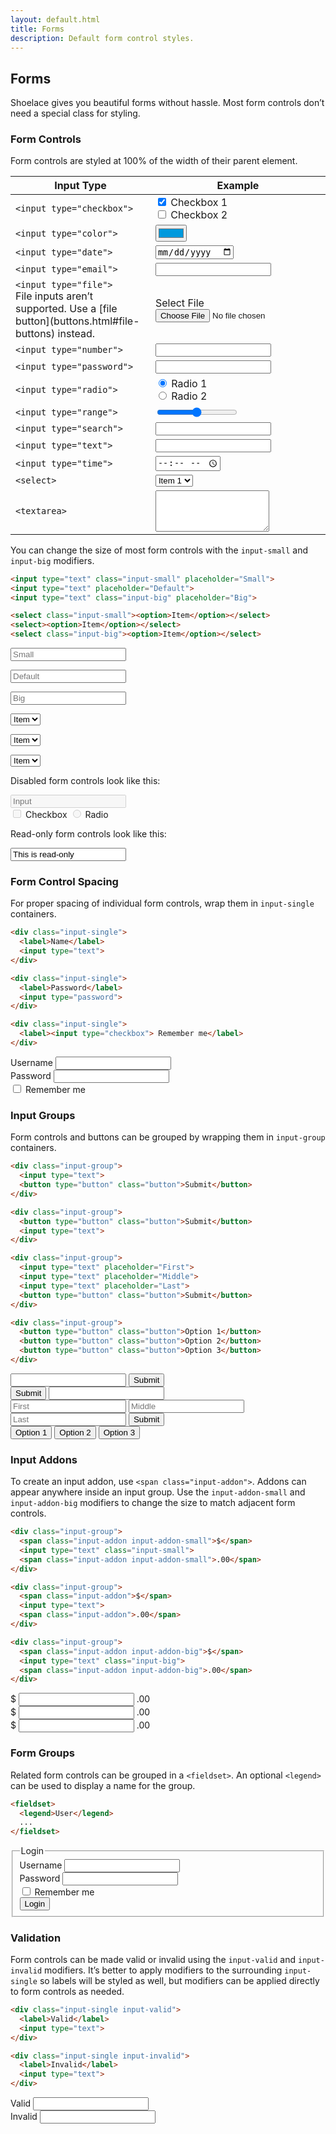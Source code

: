 ```yaml
---
layout: default.html
title: Forms
description: Default form control styles.
---
```


## Forms

Shoelace gives you beautiful forms without hassle. Most form controls don’t need a special class for styling.

### Form Controls

Form controls are styled at 100% of the width of their parent element.

<table class="table table-bordered">
  <thead>
    <tr>
      <th>Input Type</th>
      <th>Example</th>
    </tr>
  </thead>
  <tbody>
    <tr>
      <td><code>&lt;input type=&quot;checkbox&quot;&gt;</code></td>
      <td>
        <label><input type="checkbox" checked> Checkbox 1</label><br>
        <label><input type="checkbox"> Checkbox 2</label>
      </td>
    </tr>
    <tr>
      <td><code>&lt;input type=&quot;color&quot;&gt;</code></td>
      <td><input type="color" value="#0099dd"></td>
    </tr>
    <tr>
      <td><code>&lt;input type=&quot;date&quot;&gt;</code></td>
      <td><input type="date"></td>
    </tr>
    <tr>
      <td><code>&lt;input type=&quot;email&quot;&gt;</code></td>
      <td><input type="email"></td>
    </tr>
    <tr>
      <td>
        <code>&lt;input type=&quot;file&quot;&gt;</code>
        <br>
        <span class="text-small text-muted">
          File inputs aren’t supported. Use a [file button](buttons.html#file-buttons) instead.
        </span>
      </td>
      <td>
        <label class="button button-block">Select File <input type="file"></label>
      </td>
    </tr>
    <tr>
      <td><code>&lt;input type=&quot;number&quot;&gt;</code></td>
      <td><input type="number"></td>
    </tr>
    <tr>
      <td><code>&lt;input type=&quot;password&quot;&gt;</code></td>
      <td><input type="password"></td>
    </tr>
    <tr>
      <td><code>&lt;input type=&quot;radio&quot;&gt;</code></td>
      <td>
        <label><input type="Radio" name="radio" checked> Radio 1</label><br>
        <label><input type="Radio" name="radio"> Radio 2</label>
      </td>
    </tr>
    <tr>
      <td><code>&lt;input type=&quot;range&quot;&gt;</code></td>
      <td><input type="range"></td>
    </tr>
    <tr>
      <td><code>&lt;input type=&quot;search&quot;&gt;</code></td>
      <td><input type="search"></td>
    </tr>
    <tr>
      <td><code>&lt;input type=&quot;text&quot;&gt;</code></td>
      <td><input type="text"></td>
    </tr>
    <tr>
      <td><code>&lt;input type=&quot;time&quot;&gt;</code></td>
      <td><input type="time"></td>
    </tr>
    <tr>
      <td><code>&lt;select&gt;</code></td>
      <td>
        <select>
          <option>Item 1</option>
          <option>Item 2</option>
          <option>Item 3</option>
        </select>
      </td>
    </tr>
    <tr>
      <td><code>&lt;textarea&gt;</code></td>
      <td><textarea rows="4"></textarea></td>
    </tr>
  </tbody>
</table>

You can change the size of most form controls with the `input-small` and `input-big` modifiers.

```html
<input type="text" class="input-small" placeholder="Small">
<input type="text" placeholder="Default">
<input type="text" class="input-big" placeholder="Big">

<select class="input-small"><option>Item</option></select>
<select><option>Item</option></select>
<select class="input-big"><option>Item</option></select>
```

<div class="two-column">
  <p><input type="text" class="input-small" placeholder="Small"></p>
  <p><input type="text" placeholder="Default"></p>
  <p><input type="text" class="input-big" placeholder="Big"></p>
  <p><select class="input-small"><option>Item</option></select></p>
  <p><select><option>Item</option></select></p>
  <p><select class="input-big"><option>Item</option></select></p>
</div>

Disabled form controls look like this:

<div class="input-single">
  <input type="text" placeholder="Input" disabled>
</div>

<div class="input-single">
  <label><input type="checkbox" disabled> Checkbox</label>
  <label><input type="radio" disabled> Radio</label>
</div>

Read-only form controls look like this:

<div class="input-single">
  <input type="text" readonly value="This is read-only">
</div>

### Form Control Spacing

For proper spacing of individual form controls, wrap them in `input-single` containers.

```html
<div class="input-single">
  <label>Name</label>
  <input type="text">
</div>

<div class="input-single">
  <label>Password</label>
  <input type="password">
</div>

<div class="input-single">
  <label><input type="checkbox"> Remember me</label>
</div>
```

<div class="input-single">
  <label>Username</label>
  <input type="text">
</div>

<div class="input-single">
  <label>Password</label>
  <input type="password">
</div>

<div class="input-single">
  <label><input type="checkbox"> Remember me</label>
</div>

### Input Groups

Form controls and buttons can be grouped by wrapping them in `input-group` containers.

```html
<div class="input-group">
  <input type="text">
  <button type="button" class="button">Submit</button>
</div>

<div class="input-group">
  <button type="button" class="button">Submit</button>
  <input type="text">
</div>

<div class="input-group">
  <input type="text" placeholder="First">
  <input type="text" placeholder="Middle">
  <input type="text" placeholder="Last">
  <button type="button" class="button">Submit</button>
</div>

<div class="input-group">
  <button type="button" class="button">Option 1</button>
  <button type="button" class="button">Option 2</button>
  <button type="button" class="button">Option 3</button>
</div>
```

<div class="input-single">
  <div class="input-group">
    <input type="text">
    <button type="button">Submit</button>
  </div>
</div>

<div class="input-single">
  <div class="input-group">
    <button type="button">Submit</button>
    <input type="text">
  </div>
</div>

<div class="input-single">
  <div class="input-group">
    <input type="text" placeholder="First">
    <input type="text" placeholder="Middle">
    <input type="text" placeholder="Last">
    <button type="button">Submit</button>
  </div>
</div>

<div class="input-single">
  <div class="input-group">
    <button type="button">Option 1</button>
    <button type="button">Option 2</button>
    <button type="button">Option 3</button>
  </div>
</div>

### Input Addons

To create an input addon, use `<span class="input-addon">`. Addons can appear anywhere inside an input group. Use the `input-addon-small` and `input-addon-big` modifiers to change the size to match adjacent form controls.

```html
<div class="input-group">
  <span class="input-addon input-addon-small">$</span>
  <input type="text" class="input-small">
  <span class="input-addon input-addon-small">.00</span>
</div>

<div class="input-group">
  <span class="input-addon">$</span>
  <input type="text">
  <span class="input-addon">.00</span>
</div>

<div class="input-group">
  <span class="input-addon input-addon-big">$</span>
  <input type="text" class="input-big">
  <span class="input-addon input-addon-big">.00</span>
</div>
```

<div class="input-single">
  <div class="input-group">
    <span class="input-addon input-addon-small">$</span>
    <input type="text" class="input-small">
    <span class="input-addon input-addon-small">.00</span>
  </div>
</div>

<div class="input-single">
  <div class="input-group">
    <span class="input-addon">$</span>
    <input type="text">
    <span class="input-addon">.00</span>
  </div>
</div>

<div class="input-single">
  <div class="input-group">
    <span class="input-addon input-addon-big">$</span>
    <input type="text" class="input-big">
    <span class="input-addon input-addon-big">.00</span>
  </div>
</div>

### Form Groups

Related form controls can be grouped in a `<fieldset>`. An optional `<legend>` can be used to display a name for the group.

```html
<fieldset>
  <legend>User</legend>
  ...
</fieldset>
```

<fieldset>
  <legend>Login</legend>
  <div class="input-single">
    <label>Username</label>
    <input type="text">
  </div>
  <div class="input-single">
    <label>Password</label>
    <input type="password">
  </div>
  <div class="input-single">
    <label>
      <input type="checkbox"> Remember me
    </label>
  </div>
  <div class="input-single">
    <button type="button">Login</button>
  </div>
</fieldset>

### Validation

Form controls can be made valid or invalid using the `input-valid` and `input-invalid` modifiers. It’s better to apply modifiers to the surrounding `input-single` so labels will be styled as well, but modifiers can be applied directly to form controls as needed.

```html
<div class="input-single input-valid">
  <label>Valid</label>
  <input type="text">
</div>

<div class="input-single input-invalid">
  <label>Invalid</label>
  <input type="text">
</div>
```

<div class="two-column">
  <div class="input-single input-valid">
    <label>Valid</label>
    <input type="text">
  </div>

  <div class="input-single input-invalid">
    <label>Invalid</label>
    <input type="text">
  </div>
</div>
